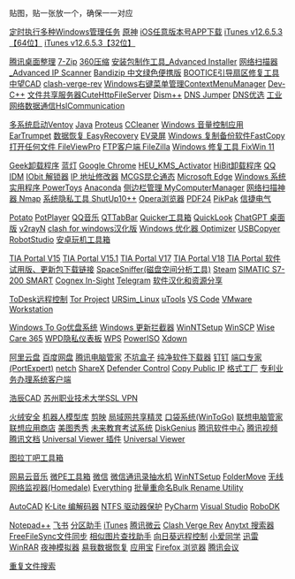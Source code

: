 贴图，贴一张放一个，确保一一对应


[定时执行多种Windows管理任务](https://www.wisecleaner.com.cn/wise-auto-shutdown.html)
[原神](https://ys.mihoyo.com/)
[iOS任意版本号APP下载](https://www.52pojie.cn/thread-1284776-1-1.html)
[iTunes v12.6.5.3【64位】](https://secure-appldnld.apple.com/itunes12/091-87819-20180912-69177170-B085-11E8-B6AB-C1D03409AD2A6/iTunes64Setup.exe)
[iTunes v12.6.5.3【32位】](https://secure-appldnld.apple.com/itunes12/091-87820-20180912-69177170-B085-11E8-B6AB-C1D03409AD2A5/iTunesSetup.exe)

[腾讯桌面整理](https://pc.qq.com/detail/5/detail_23125.html)
[7-Zip](https://sparanoid.com/lab/7z/)
[360压缩](https://www.360totalsecurity.com/zh-cn/360zip/)
[安装包制作工具_Advanced Installer](https://www.yrxitong.com/h-nd-1261.html)
[网络扫描器_Advanced IP Scanner](https://www.advanced-ip-scanner.com/cn/)
[Bandizip 中文绿色便携版](https://www.ittel.cn/archives/7868.html)
[BOOTICE引导扇区修复工具](http://www.winwin7.com/soft/44267.html)
[中望CAD](https://www.zwsoft.cn/download)
[clash-verge-rev](https://github.com/clash-verge-rev/clash-verge-rev)
[Windows右键菜单管理ContextMenuManager](https://bluepointlilac.github.io/ContextMenuManager/)
[Dev-C++](https://sourceforge.net/projects/orwelldevcpp/)
[文件共享服务器CuteHttpFileServer](http://iscute.cn/chfs)
[Dism++](https://github.com/Chuyu-Team/Dism-Multi-language)
[DNS Jumper](https://www.sordum.org/7952/dns-jumper-v2-3/)
[DNS优选](https://www.52pojie.cn/thread-1129234-1-1.html)
[工业网络数据通信HslCommunication](http://www.hsltechnology.cn/)


[多系统启动Ventoy](https://www.ventoy.net/cn/download.html)
[Java](https://www.java.com/en/download/)
[Proteus](https://www.labcenter.com/downloads/)
[CCleaner](https://www.ccleaner.com/zh-cn/download)
[Windows 音量控制应用 EarTrumpet](https://apps.microsoft.com/detail/9nblggh516xp?hl=zh-CN&gl=CN)
[数据恢复 EasyRecovery](https://www.easyrecoverychina.com/xiazai.html)
[EV录屏](https://www.ieway.cn/evcapture.html)
[Windows 复制备份软件FastCopy](https://fastcopy.jp/)
[打开任何文件 FileViewPro](https://www.fileviewpro.com/zh-cn/)
[FTP客户端 FileZilla](https://www.filezilla.cn/)
[Windows 修复工具 FixWin 11](https://www.thewindowsclub.com/fixwin-windows-pc-repair-software)



[Geek卸载程序](https://geekuninstaller.com/)
[蓝灯](https://github.com/getlantern/download)
[Google Chrome](https://www.google.cn/chrome/index.html)
[HEU_KMS_Activator](https://github.com/zbezj/HEU_KMS_Activator)
[HiBit卸载程序](https://www.hibitsoft.ir/)
[QQ](https://im.qq.com/index/)
[IDM](https://www.internetdownloadmanager.com/)
[IObit 解锁器](https://www.iobit.com/en/iobit-unlocker.php)
[IP 地址修改器](https://kn007.net/topics/ip-address-modifier-5-0-remastered/)
[MCGS昆仑通态](http://www.iotmcgs.com/?content_355.html)
[Microsoft Edge](https://www.microsoft.com/zh-cn/edge/download?form=MA13GQ)
[Windows 系统实用程序 PowerToys](https://github.com/microsoft/PowerToys)
[Anaconda](https://docs.anaconda.com/miniconda/)
[侧边栏管理 MyComputerManager](https://github.com/1357310795/MyComputerManager)
[网络扫描神器 Nmap](https://www.cnblogs.com/yfeil/p/18334269)
[系统隐私工具 ShutUp10++](https://www.oo-software.com/en/shutup10/update)
[Opera浏览器](https://www.opera.com/zh-cn)
[PDF24](https://tools.pdf24.org/zh/creator)
[PikPak](https://mypikpak.com/zh-CN)
[信捷电气](https://xinje.com/web/downloadCenter/index)


[Potato](https://potato.im/)
[PotPlayer](http://www.potplayercn.com/)
[QQ音乐](https://y.qq.com/)
[QTTabBar](http://qttabbar.wikidot.com/)
[Quicker工具箱](https://getquicker.net/)
[QuickLook](https://github.com/QL-Win/QuickLook)
[ChatGPT 桌面版](https://github.com/lencx/ChatGPT)
[v2rayN](https://github.com/2dust/v2rayN)
[clash for windows汉化版](https://github.com/Z-Siqi/Clash-for-Windows_Chinese)
[Windows 优化器 Optimizer](https://github.com/hellzerg/optimizer)
[USBCopyer](https://github.com/kenvix/USBCopyer)
[RobotStudio](https://new.abb.com/products/robotics/zh/software-and-digital/robotstudio)
[安卓玩机工具箱](https://shaw99.github.io/)


[TIA Portal V15](https://support.industry.siemens.com/cs/document/109755826/updates-for-step-7-v15-and-wincc-v15?dti=0&lc=en-US)
[TIA Portal V15.1](https://support.industry.siemens.com/cs/document/109761045/simatic-step-7-and-wincc-v15-1-trial-download?dti=0&lc=en-US)
[TIA Portal V17](https://support.industry.siemens.com/cs/document/109784440/simatic-step-7-incl-safety-s7-plcsim-and-wincc-v17-trial-download?dti=0&lc=en-US)
[TIA Portal V18](https://support.industry.siemens.com/cs/document/109807109/simatic-step-7-incl-safety-s7-plcsim-and-wincc-v18-trial-download?dti=0&lc=en-US)
[TIA Portal 软件 试用版、更新包下载链接](https://www.ad.siemens.com.cn/productportal/prods/s7-1200_plc_easy_plus/01-resource/07-online_download_tia.html)
[SpaceSniffer(磁盘空间分析工具)](https://www.uderzo.it/main_products/space_sniffer/index.html)
[Steam](https://store.steampowered.com/about/)
[SIMATIC S7-200 SMART](https://w2.siemens.com.cn/smart/Product/S7)
[Cognex In-Sight](https://support.cognex.com/en/downloads/in-sight/software-firmware)
[Telegram](https://desktop.telegram.org/)
[软件汉化和资源分享](http://www.th-sjy.com/?__K=15db1f4070644d026c89136c8ba231cc51757322434_30344)




[ToDesk远程控制](https://www.todesk.com/download.html?v=6&utm_source=baidu&utm_medium=cpc&utm_campaign=cp_x1&wl_planid=183438322&wl_kw=%E5%90%91%E6%97%A5%E8%91%B5%E8%BF%9C%E7%A8%8B%E6%8E%A7%E5%88%B6&wl_userid=38242884&wl_crowdid=0&wl_vid=%7Bbd_vid%7D&wl_src=baidu)
[Tor Project](https://www.torproject.org/zh-CN/)
[URSim_Linux](https://www.universal-robots.com/articles/ur/documentation/legacy-download-center/)
[uTools](https://www.u-tools.cn/index.html)
[VS Code](https://code.visualstudio.com/)
[VMware Workstation](https://support.broadcom.com/group/ecx/productdownloads?subfamily=VMware%20Workstation%20Pro&freeDownloads=true)





[Windows To Go优盘系统](https://bbs.luobotou.org/bstra/forum.php?mod=forumdisplay&fid=88&page=)
[Windows 更新拦截器](https://www.sordum.org/9470/windows-update-blocker-v1-8/)
[WinNTSetup](https://www.52pojie.cn/thread-1752919-1-1.html)
[WinSCP](https://winscp.net/eng/download.php)
[Wise Care 365](https://www.wisecleaner.com/wise-care-365.html)
[WPD隐私仪表板](https://wpd.app/)
[WPS](https://platform.wps.cn/mobile)
[PowerISO](https://www.poweriso.com/cn/)
[Xdown](https://xdown.org/)

[阿里云盘](https://www.aliyundrive.com/sign/in)
[百度网盘](https://pan.baidu.com/download?_at_=1757323458771#win)
[腾讯电脑管家](https://guanjia.qq.com/product/home/v12/?tab=3&mod=t_rjxz)
[不坑盒子](https://www.bukenghezi.com/)
[纯净软件下载器](https://www.yrxitong.com/h-nd-926.html?nSL=%5B0%2C1%2C2%2C4%2C12%2C8%2C9%2C10%2C11%2C5%2C6%2C7%5D#skeyword=Pure.Software.Downloader&_np=0_35)
[钉钉](https://www.dingtalk.com/download)
[端口专家(PortExpert)](http://www.th-sjy.com/?p=1448&__K=17ef13f9159b6f06b29cfb5dbba1e1ed71678862843_97493)
[netch](https://github.com/netchx/netch/releases)
[ShareX](https://github.com/ShareX/ShareX/releases)
[Defender Control](https://www.sordum.org/9480/defender-control-v2-1/)
[Copy Public IP](https://www.sordum.org/9201/copy-public-ip-v1-4/)
[格式工厂](http://www.pcfreetime.com/formatfactory/CN/download.html)
[专利业务办理系统客户端](https://cponline.cnipa.gov.cn/GzfwYwblGlwhTMVC/GzfwYwblGlwhT/selectToolsById?weihuRid=240)






[浩辰CAD](https://www.gstarcad.com/)
[苏州职业技术大学SSL VPN](https://vpn.jssvc.edu.cn/portal/#!/login)






[火绒安全](https://www.huorong.cn/)
[机器人模型库](https://robodk.com.cn/cn/library)
[剪映](https://www.capcut.cn/)
[局域网共享精灵](https://www.lanshared.com/index.html)
[口袋系统(WinToGo)](https://www.disktool.cn/wintogo.html)
[联想电脑管家](https://guanjia.lenovo.com.cn/)
[联想应用商店](https://lestore.lenovo.com/)
[美图秀秀](https://pc.meitu.com/download)
[未来教育考试系统](https://www.eduexam.cn/ncre/)
[DiskGenius](https://www.diskgenius.cn/)
[腾讯软件中心](https://pc.qq.com/)
[腾讯视频](https://v.qq.com/)
[腾讯文档](https://docs.qq.com/home/download)
[Universal Viewer 插件](https://uvviewsoft.com/uviewer/lister_plugins.htm)
[Universal Viewer](https://www.uvviewsoft.com/uviewer/download.htm)



[图拉丁吧工具箱](https://www.tbtool.cn/)

[网易云音乐](https://music.163.com/)
[微PE工具箱](https://www.wepe.com.cn/download.html)
[微信](https://weixin.qq.com/)
[微信通讯录抽水机](https://www.qinyuanyang.com/post/340.html?app=WechatGetContacts)
[WinNTSetup](https://msfn.org/board/topic/149612-winntsetup-v541/?tab=comments#comment-954549)
[FolderMove](https://foldermove.com/)
[无线网络监视器(Homedale)](http://www.th-sjy.com/?p=4090&__K=16751daf278109e34bddbc017404d5d0a1757381172_125533)
[Everything](https://www.voidtools.com/zh-cn/downloads/)
[批量重命名Bulk Rename Utility](https://www.bulkrenameutility.co.uk/Download.php)



[AutoCAD](https://www.autodesk.com.cn/products/autocad/free-trial)
[K-Lite 编解码器](https://codecguide.com/download_kl.htm)
[NTFS 驱动器保护](https://www.sordum.org/8117/ntfs-drive-protection-v1-5/)
[PyCharm](https://www.jetbrains.com/pycharm/download/#section=windows)
[Visual Studio](https://visualstudio.microsoft.com/zh-hans/downloads/)
[RoboDK](https://robodk.com.cn/cn/download)



[Notepad++](https://notepad-plus-plus.org/downloads/)
[飞书](https://www.feishu.cn/download)
[分区助手](https://www.disktool.cn/download.html)
[iTunes](https://support.apple.com/zh-cn/118290)
[腾讯微云](https://www.weiyun.com/download.html)
[Clash Verge Rev](https://www.clashverge.dev/install.html)
[Anytxt 搜索器](https://anytxt.net/download/)
[FreeFileSync文件同步](https://freefilesync.org/download.php)
[相似图片查找助手](https://www.newrain.cn/app/info/1#C-3)
[向日葵远程控制](https://sunlogin.oray.com/)
[小爱同学](https://apps.microsoft.com/detail/9mw76kfhnz0c?activetab=pivot%3Aoverviewtab&hl=zh-CN&gl=CN)
[迅雷](https://www.xunlei.com/)
[WinRAR](https://apphot.cc/121.html)
[夜神模拟器](https://www.yeshen.com/)
[易我数据恢复](https://www.423down.com/7963.html)
[应用宝](https://sj.qq.com/)
[Firefox 浏览器](https://www.mozilla.org/zh-CN/firefox/features/)
[腾讯会议](https://meeting.tencent.com/download/)



[重复文件搜索](https://malich.ru/duplicate_searcher#download)
[]()
[]()
[]()
[]()
[]()
[]()
[]()
[]()
[]()
[]()
[]()
[]()
[]()
[]()
[]()
[]()
[]()
[]()
[]()
[]()
[]()
[]()
[]()
[]()
[]()


